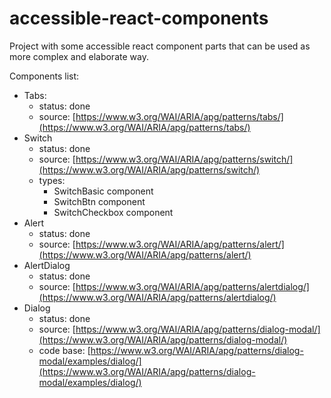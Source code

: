 # accessible-react-components

Project with some accessible react component parts that can be used as more complex and elaborate way.

Components list:

-   Tabs:
    -   status: done
    -   source: [https://www.w3.org/WAI/ARIA/apg/patterns/tabs/](https://www.w3.org/WAI/ARIA/apg/patterns/tabs/)
-   Switch
    -   status: done
    -   source: [https://www.w3.org/WAI/ARIA/apg/patterns/switch/](https://www.w3.org/WAI/ARIA/apg/patterns/switch/)
    -   types:
        -   SwitchBasic component
        -   SwitchBtn component
        -   SwitchCheckbox component
-   Alert
    -   status: done
    -   source: [https://www.w3.org/WAI/ARIA/apg/patterns/alert/](https://www.w3.org/WAI/ARIA/apg/patterns/alert/)
-   AlertDialog
    -   status: done
    -   source: [https://www.w3.org/WAI/ARIA/apg/patterns/alertdialog/](https://www.w3.org/WAI/ARIA/apg/patterns/alertdialog/)
-   Dialog
    -   status: done
    -   source: [https://www.w3.org/WAI/ARIA/apg/patterns/dialog-modal/](https://www.w3.org/WAI/ARIA/apg/patterns/dialog-modal/)
    -   code base: [https://www.w3.org/WAI/ARIA/apg/patterns/dialog-modal/examples/dialog/](https://www.w3.org/WAI/ARIA/apg/patterns/dialog-modal/examples/dialog/)

